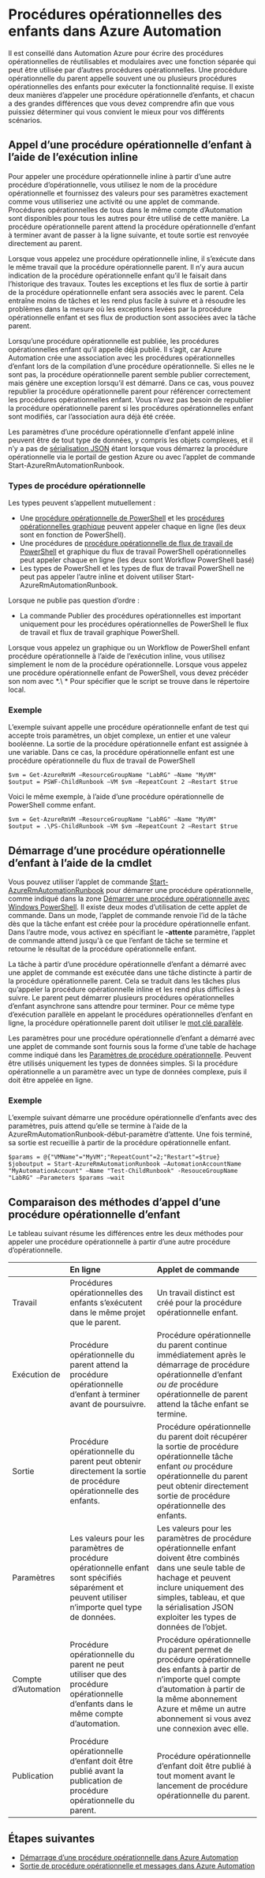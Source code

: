 <properties 
   pageTitle="Procédures opérationnelles des enfants dans Azure automatisation | Microsoft Azure"
   description="Décrit les différentes méthodes de démarrage d’une procédure opérationnelle dans Azure Automation à partir d’une autre procédure d’opérationnelle et de partager des informations entre eux."
   services="automation"
   documentationCenter=""
   authors="mgoedtel"
   manager="jwhit"
   editor="tysonn" />
<tags 
   ms.service="automation"
   ms.devlang="na"
   ms.topic="article"
   ms.tgt_pltfrm="na"
   ms.workload="infrastructure-services"
   ms.date="08/17/2016"
   ms.author="magoedte;bwren" />

# <a name="child-runbooks-in-azure-automation"></a>Procédures opérationnelles des enfants dans Azure Automation

Il est conseillé dans Automation Azure pour écrire des procédures opérationnelles de réutilisables et modulaires avec une fonction séparée qui peut être utilisée par d’autres procédures opérationnelles. Une procédure opérationnelle du parent appelle souvent une ou plusieurs procédures opérationnelles des enfants pour exécuter la fonctionnalité requise. Il existe deux manières d’appeler une procédure opérationnelle d’enfants, et chacun a des grandes différences que vous devez comprendre afin que vous puissiez déterminer qui vous convient le mieux pour vos différents scénarios.

##  <a name="invoking-a-child-runbook-using-inline-execution"></a>Appel d’une procédure opérationnelle d’enfant à l’aide de l’exécution inline

Pour appeler une procédure opérationnelle inline à partir d’une autre procédure d’opérationnelle, vous utilisez le nom de la procédure opérationnelle et fournissez des valeurs pour ses paramètres exactement comme vous utiliseriez une activité ou une applet de commande.  Procédures opérationnelles de tous dans le même compte d’Automation sont disponibles pour tous les autres pour être utilisé de cette manière. La procédure opérationnelle parent attend la procédure opérationnelle d’enfant à terminer avant de passer à la ligne suivante, et toute sortie est renvoyée directement au parent.

Lorsque vous appelez une procédure opérationnelle inline, il s’exécute dans le même travail que la procédure opérationnelle parent. Il n’y aura aucun indication de la procédure opérationnelle enfant qu’il le faisait dans l’historique des travaux. Toutes les exceptions et les flux de sortie à partir de la procédure opérationnelle enfant sera associés avec le parent. Cela entraîne moins de tâches et les rend plus facile à suivre et à résoudre les problèmes dans la mesure où les exceptions levées par la procédure opérationnelle enfant et ses flux de production sont associées avec la tâche parent.

Lorsqu’une procédure opérationnelle est publiée, les procédures opérationnelles enfant qu’il appelle déjà publié. Il s’agit, car Azure Automation crée une association avec les procédures opérationnelles d’enfant lors de la compilation d’une procédure opérationnelle. Si elles ne le sont pas, la procédure opérationnelle parent semble publier correctement, mais génère une exception lorsqu’il est démarré. Dans ce cas, vous pouvez republier la procédure opérationnelle parent pour référencer correctement les procédures opérationnelles enfant. Vous n’avez pas besoin de republier la procédure opérationnelle parent si les procédures opérationnelles enfant sont modifiés, car l’association aura déjà été créée.

Les paramètres d’une procédure opérationnelle d’enfant appelé inline peuvent être de tout type de données, y compris les objets complexes, et il n’y a pas de [sérialisation JSON](automation-starting-a-runbook.md#runbook-parameters) étant lorsque vous démarrez la procédure opérationnelle via le portail de gestion Azure ou avec l’applet de commande Start-AzureRmAutomationRunbook.


### <a name="runbook-types"></a>Types de procédure opérationnelle

Les types peuvent s’appellent mutuellement :

- Une [procédure opérationnelle de PowerShell](automation-runbook-types.md#powershell-runbooks) et les [procédures opérationnelles graphique](automation-runbook-types.md#graphical-runbooks) peuvent appeler chaque en ligne (les deux sont en fonction de PowerShell).
- Une procédures de [procédure opérationnelle de flux de travail de PowerShell](automation-runbook-types.md#powershell-workflow-runbooks) et graphique du flux de travail PowerShell opérationnelles peut appeler chaque en ligne (les deux sont Workflow PowerShell basé)
- Les types de PowerShell et les types de flux de travail PowerShell ne peut pas appeler l’autre inline et doivent utiliser Start-AzureRmAutomationRunbook.
    
Lorsque ne publie pas question d’ordre :

- La commande Publier des procédures opérationnelles est important uniquement pour les procédures opérationnelles de PowerShell le flux de travail et flux de travail graphique PowerShell.


Lorsque vous appelez un graphique ou un Workflow de PowerShell enfant procédure opérationnelle à l’aide de l’exécution inline, vous utilisez simplement le nom de la procédure opérationnelle.  Lorsque vous appelez une procédure opérationnelle enfant de PowerShell, vous devez précéder son nom avec *.\\ * Pour spécifier que le script se trouve dans le répertoire local. 

### <a name="example"></a>Exemple

L’exemple suivant appelle une procédure opérationnelle enfant de test qui accepte trois paramètres, un objet complexe, un entier et une valeur booléenne. La sortie de la procédure opérationnelle enfant est assignée à une variable.  Dans ce cas, la procédure opérationnelle enfant est une procédure opérationnelle du flux de travail de PowerShell

    $vm = Get-AzureRmVM –ResourceGroupName "LabRG" –Name "MyVM"
    $output = PSWF-ChildRunbook –VM $vm –RepeatCount 2 –Restart $true

Voici le même exemple, à l’aide d’une procédure opérationnelle de PowerShell comme enfant.

    $vm = Get-AzureRmVM –ResourceGroupName "LabRG" –Name "MyVM"
    $output = .\PS-ChildRunbook –VM $vm –RepeatCount 2 –Restart $true



##  <a name="starting-a-child-runbook-using-cmdlet"></a>Démarrage d’une procédure opérationnelle d’enfant à l’aide de la cmdlet

Vous pouvez utiliser l’applet de commande [Start-AzureRmAutomationRunbook](https://msdn.microsoft.com/library/mt603661.aspx) pour démarrer une procédure opérationnelle, comme indiqué dans la zone [Démarrer une procédure opérationnelle avec Windows PowerShell](../automation-starting-a-runbook.md#starting-a-runbook-with-windows-powershell). Il existe deux modes d’utilisation de cette applet de commande.  Dans un mode, l’applet de commande renvoie l’id de la tâche dès que la tâche enfant est créée pour la procédure opérationnelle enfant.  Dans l’autre mode, vous activez en spécifiant le **-attente** paramètre, l’applet de commande attend jusqu'à ce que l’enfant de tâche se termine et retourne le résultat de la procédure opérationnelle enfant.

La tâche à partir d’une procédure opérationnelle d’enfant a démarré avec une applet de commande est exécutée dans une tâche distincte à partir de la procédure opérationnelle parent. Cela se traduit dans les tâches plus qu’appeler la procédure opérationnelle inline et les rend plus difficiles à suivre. Le parent peut démarrer plusieurs procédures opérationnelles d’enfant asynchrone sans attendre pour terminer. Pour ce même type d’exécution parallèle en appelant le procédures opérationnelles d’enfant en ligne, la procédure opérationnelle parent doit utiliser le [mot clé parallèle](automation-powershell-workflow.md#parallel-processing).

Les paramètres pour une procédure opérationnelle d’enfant a démarré avec une applet de commande sont fournis sous la forme d’une table de hachage comme indiqué dans les [Paramètres de procédure opérationnelle](automation-starting-a-runbook.md#runbook-parameters). Peuvent être utilisés uniquement les types de données simples. Si la procédure opérationnelle a un paramètre avec un type de données complexe, puis il doit être appelée en ligne.

### <a name="example"></a>Exemple

L’exemple suivant démarre une procédure opérationnelle d’enfants avec des paramètres, puis attend qu’elle se termine à l’aide de la AzureRmAutomationRunbook-début-paramètre d’attente. Une fois terminé, sa sortie est recueillie à partir de la procédure opérationnelle enfant.

    $params = @{"VMName"="MyVM";"RepeatCount"=2;"Restart"=$true} 
    $joboutput = Start-AzureRmAutomationRunbook –AutomationAccountName "MyAutomationAccount" –Name "Test-ChildRunbook" -ResouceGroupName "LabRG" –Parameters $params –wait


## <a name="comparison-of-methods-for-calling-a-child-runbook"></a>Comparaison des méthodes d’appel d’une procédure opérationnelle d’enfant

Le tableau suivant résume les différences entre les deux méthodes pour appeler une procédure opérationnelle à partir d’une autre procédure d’opérationnelle.

| | En ligne| Applet de commande|
|:---|:---|:---|
|Travail|Procédures opérationnelles des enfants s’exécutent dans le même projet que le parent.|Un travail distinct est créé pour la procédure opérationnelle enfant.|
|Exécution de|Procédure opérationnelle du parent attend la procédure opérationnelle d’enfant à terminer avant de poursuivre.|Procédure opérationnelle du parent continue immédiatement après le démarrage de procédure opérationnelle d’enfant *ou de* procédure opérationnelle de parent attend la tâche enfant se termine.|
|Sortie|Procédure opérationnelle du parent peut obtenir directement la sortie de procédure opérationnelle des enfants.|Procédure opérationnelle du parent doit récupérer la sortie de procédure opérationnelle tâche enfant *ou* procédure opérationnelle du parent peut obtenir directement sortie de procédure opérationnelle des enfants.|
|Paramètres|Les valeurs pour les paramètres de procédure opérationnelle enfant sont spécifiés séparément et peuvent utiliser n’importe quel type de données.|Les valeurs pour les paramètres de procédure opérationnelle enfant doivent être combinés dans une seule table de hachage et peuvent inclure uniquement des simples, tableau, et que la sérialisation JSON exploiter les types de données de l’objet.|
|Compte d’Automation|Procédure opérationnelle du parent ne peut utiliser que des procédure opérationnelle d’enfants dans le même compte d’automation.|Procédure opérationnelle du parent permet de procédure opérationnelle des enfants à partir de n’importe quel compte d’automation à partir de la même abonnement Azure et même un autre abonnement si vous avez une connexion avec elle.|
|Publication|Procédure opérationnelle d’enfant doit être publié avant la publication de procédure opérationnelle du parent.|Procédure opérationnelle d’enfant doit être publié à tout moment avant le lancement de procédure opérationnelle du parent.|

## <a name="next-steps"></a>Étapes suivantes

- [Démarrage d’une procédure opérationnelle dans Azure Automation](automation-starting-a-runbook.md)
- [Sortie de procédure opérationnelle et messages dans Azure Automation](automation-runbook-output-and-messages.md)
